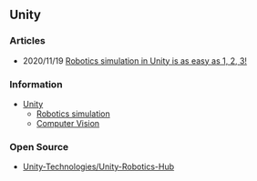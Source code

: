 ## Unity



### Articles
- 2020/11/19 [Robotics simulation in Unity is as easy as 1, 2, 3!](https://blogs.unity3d.com/2020/11/19/robotics-simulation-in-unity-is-as-easy-as-1-2-3/)


### Information
- [Unity](https://unity.com)
    - [Robotics simulation](https://unity.com/solutions/automotive-transportation-manufacturing/robotics)
    - [Computer Vision](https://unity.com/computer-vision)



### Open Source
- [Unity-Technologies/Unity-Robotics-Hub](https://github.com/Unity-Technologies/Unity-Robotics-Hub)


